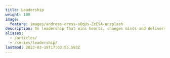 ```yaml
---
title: Leadership
weight: 100
image:
  feature: images/andreas-dress-oOqUs-ZcE9A-unsplash
description: On leadership that wins hearts, changes minds and delivers results
aliases:
  - /articles/
  - /series/leadership/
lastmod: 2023-03-19T17:03:55.593Z
---
```

